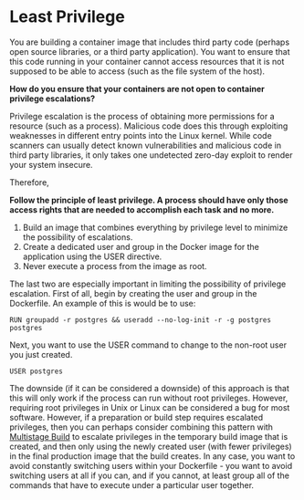 # Least Privilege

You are building a container image that includes third party code (perhaps open source libraries, or a third party application).  You want to ensure that this code running in your container cannot access resources that it is not supposed to be able to access (such as the file system of the host).

**How do you ensure that your containers are not open to container privilege escalations?**

Privilege escalation is the process of obtaining more permissions for a resource (such as a process).  Malicious code does this through exploiting weaknesses in different entry points into the Linux kernel.  While code scanners can usually detect known vulnerabilities and malicious code in third party libraries, it only takes one undetected zero-day exploit to render your system insecure.

Therefore,

**Follow the principle of least privilege.  A process should have only those access rights that are needed to accomplish each task and no more.**

1. Build an image that combines everything by privilege level to minimize the possibility of escalations.  
2. Create a dedicated user and group in the Docker image for the application using the USER directive.  
3. Never execute a process from the image as root.

The last two are especially important in limiting the possibility of privilege escalation.  First of all, begin by creating the user and group in the Dockerfile.  An example of this is would be to use:

    RUN groupadd -r postgres && useradd --no-log-init -r -g postgres postgres
    
 Next, you want to use the USER command to change to the non-root user you just created.
 
    USER postgres
     
The downside (if it can be considered a downside) of this approach is that this will only work if the process can run without root privileges.  However, requiring root privileges in Unix or Linux can be considered a bug for most software.  However, if a preparation or build step requires escalated privileges, then you can perhaps consider combining this pattern with [Multistage Build](Multi-Stage-Build.md) to escalate privileges in the temporary build image that is created, and then only using the newly created user (with fewer privileges) in the final production image that the build creates.  In any case, you want to avoid constantly switching users within your Dockerfile - you want to avoid switching users at all if you can, and if you cannot, at least group all of the commands that have to execute under a particular user together.
